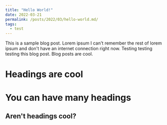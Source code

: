```yaml
---
title: "Hello World!"
date: 2022-03-21
permalink: /posts/2022/03/hello-world.md/
tags:
  - test
---
```


This is a sample blog post. Lorem ipsum I can't remember the rest of lorem ipsum and don't have an internet connection right now. Testing testing testing this blog post. Blog posts are cool.

# Headings are cool

# You can have many headings

## Aren't headings cool?
